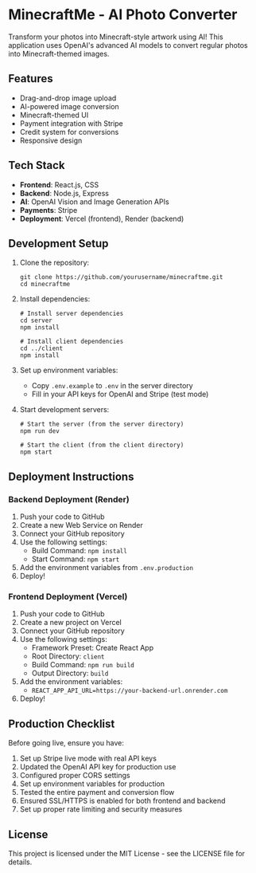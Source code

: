 # MinecraftMe - AI Photo Converter

Transform your photos into Minecraft-style artwork using AI! This application uses OpenAI's advanced AI models to convert regular photos into Minecraft-themed images.

## Features

- Drag-and-drop image upload
- AI-powered image conversion
- Minecraft-themed UI
- Payment integration with Stripe
- Credit system for conversions
- Responsive design

## Tech Stack

- **Frontend**: React.js, CSS
- **Backend**: Node.js, Express
- **AI**: OpenAI Vision and Image Generation APIs
- **Payments**: Stripe
- **Deployment**: Vercel (frontend), Render (backend)

## Development Setup

1. Clone the repository:
   ```
   git clone https://github.com/yourusername/minecraftme.git
   cd minecraftme
   ```

2. Install dependencies:
   ```
   # Install server dependencies
   cd server
   npm install

   # Install client dependencies
   cd ../client
   npm install
   ```

3. Set up environment variables:
   - Copy `.env.example` to `.env` in the server directory
   - Fill in your API keys for OpenAI and Stripe (test mode)

4. Start development servers:
   ```
   # Start the server (from the server directory)
   npm run dev

   # Start the client (from the client directory)
   npm start
   ```

## Deployment Instructions

### Backend Deployment (Render)

1. Push your code to GitHub
2. Create a new Web Service on Render
3. Connect your GitHub repository
4. Use the following settings:
   - Build Command: `npm install`
   - Start Command: `npm start`
5. Add the environment variables from `.env.production`
6. Deploy!

### Frontend Deployment (Vercel)

1. Push your code to GitHub
2. Create a new project on Vercel
3. Connect your GitHub repository
4. Use the following settings:
   - Framework Preset: Create React App
   - Root Directory: `client`
   - Build Command: `npm run build`
   - Output Directory: `build`
5. Add the environment variables:
   - `REACT_APP_API_URL=https://your-backend-url.onrender.com`
6. Deploy!

## Production Checklist

Before going live, ensure you have:

1. Set up Stripe live mode with real API keys
2. Updated the OpenAI API key for production use
3. Configured proper CORS settings
4. Set up environment variables for production
5. Tested the entire payment and conversion flow
6. Ensured SSL/HTTPS is enabled for both frontend and backend
7. Set up proper rate limiting and security measures

## License

This project is licensed under the MIT License - see the LICENSE file for details. 